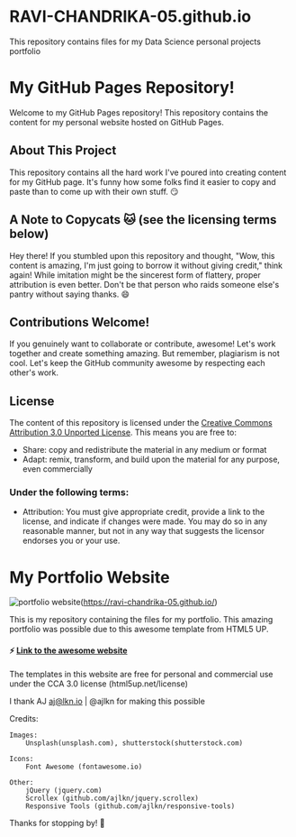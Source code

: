 # RAVI-CHANDRIKA-05.github.io
This repository contains files for my Data Science personal projects portfolio

# My GitHub Pages Repository! 

Welcome to my GitHub Pages repository! This repository contains the content for my personal website hosted on GitHub Pages.

## About This Project

This repository contains all the hard work I've poured into creating content for my GitHub page. It's funny how some folks find it easier to copy and paste than to come up with their own stuff. 😏

## A Note to Copycats 🐱 (see the licensing terms below)

Hey there! If you stumbled upon this repository and thought, "Wow, this content is amazing, I'm just going to borrow it without giving credit," think again! While imitation might be the sincerest form of flattery, proper attribution is even better. Don't be that person who raids someone else's pantry without saying thanks. 😄

## Contributions Welcome!

If you genuinely want to collaborate or contribute, awesome! Let's work together and create something amazing. But remember, plagiarism is not cool. Let's keep the GitHub community awesome by respecting each other's work.

## License

The content of this repository is licensed under the [Creative Commons Attribution 3.0 Unported License](http://creativecommons.org/licenses/by/3.0/). This means you are free to:

- Share: copy and redistribute the material in any medium or format
- Adapt: remix, transform, and build upon the material for any purpose, even commercially

### Under the following terms:

- Attribution: You must give appropriate credit, provide a link to the license, and indicate if changes were made. You may do so in any reasonable manner, but not in any way that suggests the licensor endorses you or your use.


# My Portfolio Website

![portfolio website](https://user-images.githubusercontent.com/51845833/150103458-dbd9292f-9a93-4e43-8bd7-8875aa65afb5.PNG)(https://ravi-chandrika-05.github.io/)


This is my repository containing the files for my portfolio.
This amazing portfolio was possible due to this awesome template from HTML5 UP.

#### ⚡ [Link to the awesome website](https://html5up.net/)
The templates in this website are free for personal and commercial use under the CCA 3.0 license (html5up.net/license)


I thank AJ
aj@lkn.io | @ajlkn
for making this possible

Credits:

	Images:
		Unsplash(unsplash.com), shutterstock(shutterstock.com)

	Icons:
		Font Awesome (fontawesome.io)

	Other:
		jQuery (jquery.com)
		Scrollex (github.com/ajlkn/jquery.scrollex)
		Responsive Tools (github.com/ajlkn/responsive-tools)


Thanks for stopping by! 🚀


